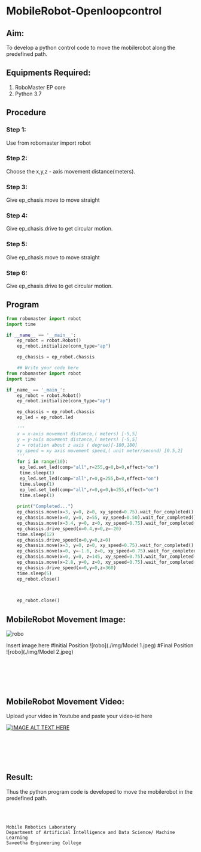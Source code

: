 # MobileRobot-Openloopcontrol
## Aim:

To develop a python control code to move the mobilerobot along the predefined path.

## Equipments Required:
1. RoboMaster EP core
2. Python 3.7

## Procedure

### Step 1:
Use from robomaster import robot


### Step 2:
Choose the x,y,z - axis movement distance(meters).



### Step 3:
Give ep_chasis.move to move straight




### Step 4:
Give ep_chasis.drive to get circular motion.


### Step 5:
Give ep_chasis.move to move straight

### Step 6:
Give ep_chasis.drive to get circular motion.

## Program
```python
from robomaster import robot
import time

if __name__ == '__main__':
    ep_robot = robot.Robot()
    ep_robot.initialize(conn_type="ap")

    ep_chassis = ep_robot.chassis

    ## Write your code here
from robomaster import robot
import time

if _name_ == '_main_':
    ep_robot = robot.Robot()
    ep_robot.initialize(conn_type="ap")

    ep_chassis = ep_robot.chassis
    ep_led = ep_robot.led

    '''
    x = x-axis movement distance,( meters) [-5,5]
    y = y-axis movement distance,( meters) [-5,5]
    z = rotation about z axis ( degree)[-180,180]
    xy_speed = xy axis movement speed,( unit meter/second) [0.5,2]
    '''
    for i in range(10):
     ep_led.set_led(comp="all",r=255,g=0,b=0,effect="on")   
     time.sleep(1)
     ep_led.set_led(comp="all",r=0,g=255,b=0,effect="on")
     time.sleep(1)
     ep_led.set_led(comp="all",r=0,g=0,b=255,effect="on")
     time.sleep(1)        
    
    print("Completed...")
    ep_chassis.move(x=3, y=0, z=0, xy_speed=0.75).wait_for_completed()
    ep_chassis.move(x=0, y=0, z=55, xy_speed=0.50).wait_for_completed()
    ep_chassis.move(x=3.4, y=0, z=0, xy_speed=0.75).wait_for_completed()
    ep_chassis.drive_speed(x=0.4,y=0,z=-20)
    time.sleep(12)
    ep_chassis.drive_speed(x=0,y=0,z=0)
    ep_chassis.move(x=3, y=0, z=0, xy_speed=0.75).wait_for_completed()
    ep_chassis.move(x=0, y=-1.6, z=0, xy_speed=0.75).wait_for_completed()
    ep_chassis.move(x=0, y=0, z=145, xy_speed=0.75).wait_for_completed()
    ep_chassis.move(x=2.8, y=0, z=0, xy_speed=0.75).wait_for_completed()
    ep_chassis.drive_speed(x=0,y=0,z=360)
    time.sleep(5)
    ep_robot.close()


    
    ep_robot.close()
```

## MobileRobot Movement Image:

![robo](./img/robomaster.png)

Insert image here
#Initial Position
![robo](./img/Model 1.jpeg)
#Final Position
![robo](./img/Model 2.jpeg)

<br/>
<br/>
<br/>
<br/>

## MobileRobot Movement Video:

Upload your video in Youtube and paste your video-id here

[![IMAGE ALT TEXT HERE](https://img.youtube.com/vi/YOUTUBE_VIDEO_ID_HERE/0.jpg)](https://www.youtube.com/watch?v=YOUTUBE_VIDEO_ID_HERE)

<br/>
<br/>
<br/>
<br/>

## Result:
Thus the python program code is developed to move the mobilerobot in the predefined path.


<br/>
<br/>

```
Mobile Robotics Laboratory
Department of Artificial Intelligence and Data Science/ Machine Learning
Saveetha Engineering College
```
